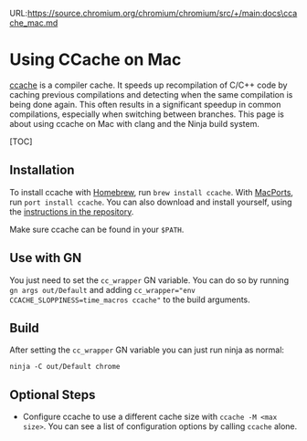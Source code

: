 URL:https://source.chromium.org/chromium/chromium/src/+/main:docs\ccache_mac.md
# Using CCache on Mac

[ccache](https://ccache.dev/) is a compiler cache. It speeds up
recompilation of C/C++ code by caching previous compilations and detecting when
the same compilation is being done again. This often results in a significant
speedup in common compilations, especially when switching between branches. This
page is about using ccache on Mac with clang and the Ninja build system.

[TOC]

## Installation

To install ccache with [Homebrew](https://brew.sh/), run `brew install ccache`.
With [MacPorts](https://macports.org/), run `port install ccache`. You can also
download and install yourself, using the
[instructions in
the repository](https://github.com/ccache/ccache/blob/master/doc/INSTALL.md).

Make sure ccache can be found in your `$PATH`.

## Use with GN

You just need to set the `cc_wrapper` GN variable. You can do so by running
`gn args out/Default` and adding
`cc_wrapper="env CCACHE_SLOPPINESS=time_macros ccache"` to the build arguments.

## Build

After setting the `cc_wrapper` GN variable you can just run ninja as normal:

```shell
ninja -C out/Default chrome
```

## Optional Steps

*   Configure ccache to use a different cache size with `ccache -M <max size>`.
    You can see a list of configuration options by calling `ccache` alone.
